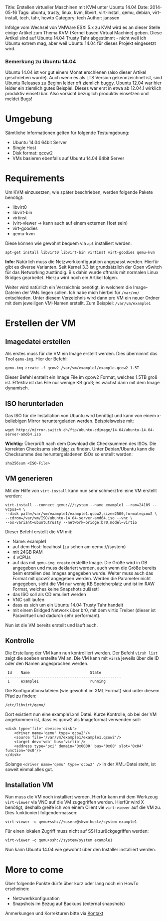 Title: Erstellen virtueller Maschinen mit KVM unter Ubuntu 14.04 
Date: 2014-05-16
Tags: ubuntu, trusty, linux, kvm, libvirt, virt-install, qemu, debian, virt-install, tech, tahr, howto 
Category: tech 
Author: janssen

Infolge vom Wechsel von VMWare ESXi 5.x zu KVM wird es an dieser Stelle einige Artikel zum Thema KVM (Kernel based Virtual Machine) geben. Diese Artikel sind auf Ubuntu 14.04 Trusty Tahr abgestimmt - nicht weil ich Ubuntu extrem mag, aber weil Ubuntu 14.04 für dieses Projekt eingesetzt wird.

### Bemerkung zu Ubuntu 14.04
Ubuntu 14.04 ist vor gut einem Monat erschienen (also dieser Artikel geschrieben wurde). Auch wenn es als LTS Version gekennzeichnet ist, sind Ubuntu Releases zu Beginn leider oft ziemlich buggy. Ubuntu 12.04 war hier leider ein ziemlich gutes Beispiel. Dieses war erst in etwa ab 12.04.1 wirklich produktiv einsetzbar. Also vorsicht bezüglich produktiv einsetzen und meldet Bugs!


# Umgebung
Sämtliche Informationen gelten für folgende Testumgebung:

* Ubuntu 14.04 64bit Server
* Single Host
* Disk format: qcow2
* VMs basieren ebenfalls auf Ubuntu 14.04 64bit Server

# Requirements
Um KVM einzusetzen, wie später beschrieben, werden folgende Pakete benötigt:

* libvirt0
* libvirt-bin
* virtinst
* (virt-viewer -> kann auch auf einem externen Host sein)
* virt-goodies
* qemu-kvm

Diese können wie gewohnt bequem via `apt` installiert werden:

	apt-get install libvirt0 libvirt-bin virtinst virt-goodies qemu-kvm

__Info:__ Natürlich muss die Netzwerkkonfiguration angepasst werden. Hierfür gibt es diverse Varianten. Seit Kernel 3.3 ist grundsätzlich der Open vSwitch für das Networking zuständig. Bis dahin wurde oftmals mit normalen Linux Bridges gearbeitet. Hierzu wird noch ein Artikel folgen.

Weiter wird natürlich ein Verzeichnis benötigt, in welchem die Image-Dateien der VMs liegen sollen. Ich habe mich hierbei für `/var/vm/` entschieden. Unter diesem Verzeichnis wird dann pro VM ein neuer Ordner mit dem jeweiligen VM-Namen erstellt. Zum Beispiel: `/var/vm/example1`


# Erstellen der VM
## Imagedatei erstellen
Als erstes muss für die VM ein Image erstellt werden. Dies übernimmt das Tool `qemu-img`. Hier der Befehl:

	qemu-img create -f qcow2 /var/vm/example1/example.qcow2 1.5T

Dieser Befehl erstellt ein Image File im qcow2 Format, welches 1.5TB groß ist. Effektiv ist das File nur wenige KB groß; es wächst dann mit dem Image dynamisch.

## ISO herunterladen
Das ISO für die Installation von Ubuntu wird benötigt und kann von einem x-beliebigen Mirror heruntergeladen werden. Beispielsweise mit:

	wget http://mirror.switch.ch/ftp/ubuntu-cdimage/14.04/ubuntu-14.04-server-amd64.iso

__Wichtig:__ Überprüft nach dem Download die Checksummen des ISOs. Die korrekten Checksums sind [hier](http://mirror.switch.ch/ftp/ubuntu-cdimage/14.04/SHA256SUMS) zu finden. Unter Debian/Ubuntu kann die Checksumme des heruntergeladenen ISOs so erstellt werden:

	sha256sum <ISO-File>

## VM generieren
Mit der Hilfe von `virt-install` kann nun sehr schmerzfrei eine VM erstellt werden:

	virt-install --connect qemu:///system --name example1 --ram=24109 --vcpus=4 \
	--disk path=/var/vm/example1/example1.qcow2,size=2500,format=qcow2 \
	--cdrom=/var/vm/ISO/ubuntu-14.04-server-amd64.iso --vnc \ 
	--os-variant=ubuntutrusty --network=bridge:br0,model=virtio

Dieser Befehl erstellt die VM mit:

* Name: example1
* auf dem Host: localhost (zu sehen am qemu:///system)
* mit 24GB RAM
* 4 vCPUs
* auf das mit `qemu-img create` erstellte Image. Die Größe wird in GB angegeben und muss deklariert werden, auch wenn die Größe bereits beim erstellen des Images angegeben wurde. Weiter muss auch das Format mit qcow2 angegeben werden. Werden die Parameter nicht angegeben, sieht die VM nur wenig KB Speicherplatz und ist im RAW Format, welches keine Snapshots zulässt!
* das ISO soll als CD emuliert werden
* VNC soll laufen
* dass es sich um ein Ubuntu 14.04 Trusty Tahr handelt
* mit einem Bridged Network über br0, mit dem virtio Treiber (dieser ist Paravirtuell und dadurch sehr performant).

Nun ist die VM bereits erstellt und läuft auch.  

## Kontrolle
Die Erstellung der VM kann nun kontrolliert werden. Der Befehl `virsh list` zeigt die soeben erstellte VM an. Die VM kann mit `virsh` jeweils über die ID oder den Namen angesprochen werden.

	 Id    Name                           State
	----------------------------------------------------
	 1     example1                       running

Die Konfigurationsdateien (wie gewohnt im XML Format) sind unter diesem Pfad zu finden:

	/etc/libvirt/qemu/

Dort existiert nun eine example1.xml Datei. Kurze Kontrolle, ob bei der VM angekommen ist, dass es qcow2 als Imageformat verwenden soll:

	<disk type='file' device='disk'>
		<driver name='qemu' type='qcow2'/>
		<source file='/var/vm/example1/example1.qcow2'/>
		<target dev='vda' bus='virtio'/>
		<address type='pci' domain='0x0000' bus='0x00' slot='0x04' function='0x0'/>
	</disk>

Solange `<driver name='qemu' type='qcow2' />` in der XML-Datei steht, ist soweit einmal alles gut.


## Installation VM
Nun muss die VM noch installiert werden. Hierfür kann mit dem Werkzeug `virt-viewer` via VNC auf die VM zugegriffen werden. Hierfür wird X benötigt, deshalb greife ich von einem Client vie `virt-viewer` auf die VM zu. Dies funktioniert folgendermassen:

	virt-viewer -c qemu+ssh://<user>@<kvm-host>/system example1 

Für einen lokalen Zugriff muss nicht auf SSH zurückgegriffen werden:

	virt-viewer -c qemu+ssh://system/system example1

Nun kann Ubuntu 14.04 wie gewohnt über den Installer installiert werden.


# More to come
Über folgende Punkte dürfe über kurz oder lang noch ein HowTo erscheinen:

* Netzwerkkonfiguration
* Snapshots im Bezug auf Backups (external snapshots)

Anmerkungen und Korrekturen bitte via [Kontakt](http://aurka.com/pages/about.html)
